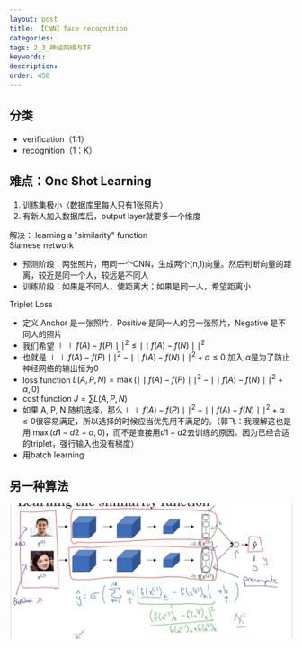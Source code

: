 ```yaml
---
layout: post
title: 【CNN】face recognition
categories:
tags: 2_3_神经网络与TF
keywords:
description:
order: 450
---
```


## 分类
- verification（1:1）
- recognition（1：K）

## 难点：**One Shot Learning**
1. 训练集极小（数据库里每人只有1张照片）
2. 有新人加入数据库后，output layer就要多一个维度


解决： learning a "similarity" function  
Siamese network
- 预测阶段：两张照片，用同一个CNN，生成两个(n,1)向量。然后判断向量的距离，较近是同一个人，较远是不同人
- 训练阶段：如果是不同人，使距离大；如果是同一人，希望距离小


Triplet Loss
- 定义 Anchor 是一张照片，Positive 是同一人的另一张照片，Negative 是不同人的照片
- 我们希望 $\mid\mid f(A)-f(P)\mid\mid^2 \leq \mid\mid f(A)-f(N)\mid\mid^2$
- 也就是 $\mid\mid f(A)-f(P)\mid\mid^2 - \mid\mid f(A)-f(N)\mid\mid^2 +\alpha \leq 0$ 加入 $\alpha$是为了防止神经网络的输出恒为0
- loss function $L(A,P,N)=\max(\mid\mid f(A)-f(P)\mid\mid^2 - \mid\mid f(A)-f(N)\mid\mid^2 +\alpha,0)$
- cost function $J=\sum L(A,P,N)$
- 如果 A, P, N 随机选择，那么$\mid\mid f(A)-f(P)\mid\mid^2 - \mid\mid f(A)-f(N)\mid\mid^2 +\alpha \leq 0$很容易满足，所以选择的时候应当优先用不满足的。（郭飞：我理解这也是用 $\max(d1-d2+\alpha,0)$，而不是直接用$d1-d2$去训练的原因。因为已经合适的triplet，强行输入也没有梯度）
- 用batch learning


## 另一种算法
![TimLine截图20190529212338](/assets/TimLine截图20190529212338.png)
